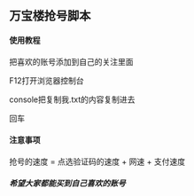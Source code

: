 ## 万宝楼抢号脚本

#### 使用教程

把喜欢的账号添加到自己的关注里面

F12打开浏览器控制台

console把复制我.txt的内容复制进去

回车

#### 注意事项

抢号的速度 = 点选验证码的速度 + 网速 + 支付速度



##### 希望大家都能买到自己喜欢的账号


